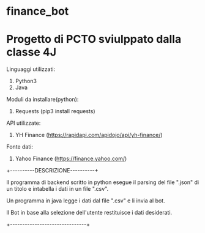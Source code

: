 # finance_bot
# Progetto di PCTO  sviulppato dalla classe 4J



Linguaggi utilizzati: 
1. Python3
2. Java

Moduli da installare(python):
1. Requests (pip3 install requests)

API utilizzate:
1. YH Finance (https://rapidapi.com/apidojo/api/yh-finance/)

Fonte dati: 
1. Yahoo Finance (https://finance.yahoo.com/)


+----------DESCRIZIONE----------+

Il programma di backend scritto in python esegue il parsing del file ".json" di un titolo e intabella i dati in un file ".csv". 

Un programma in java legge i dati dal file ".csv" e li invia al bot. 

Il Bot in base alla selezione dell'utente restituisce i dati desiderati. 

+-------------------------------+
